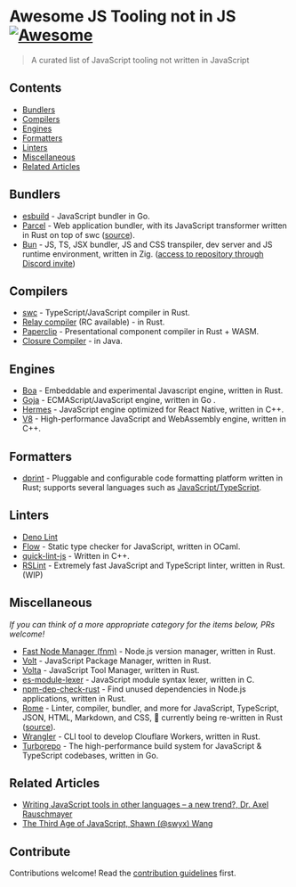 # Awesome JS Tooling not in JS [![Awesome](https://awesome.re/badge.svg)](https://awesome.re)

> A curated list of JavaScript tooling not written in JavaScript


## Contents

- [Bundlers](#bundlers)
- [Compilers](#compilers)
- [Engines](#engines)
- [Formatters](#formatters)
- [Linters](#linters)
- [Miscellaneous](#miscellaneous)
- [Related Articles](#related-articles)

## Bundlers

- [esbuild](https://esbuild.github.io/getting-started/) - JavaScript bundler in Go.
- [Parcel](https://parceljs.org) - Web application bundler, with its JavaScript transformer written in Rust on top of swc ([source](https://parceljs.org/blog/beta3/)).
- [Bun](https://github.com/Jarred-Sumner/bun) - JS, TS, JSX bundler, JS and CSS transpiler, dev server and JS runtime environment, written in Zig. ([access to repository through Discord invite](https://twitter.com/jarredsumner/status/1444036635239215106?s=20))

## Compilers

- [swc](https://github.com/swc-project/swc) - TypeScript/JavaScript compiler in Rust.
- [Relay compiler](https://github.com/facebook/relay/tree/master/compiler) (RC available) - in Rust.
- [Paperclip](https://paperclip.dev/) - Presentational component compiler in Rust + WASM.
- [Closure Compiler](https://github.com/google/closure-compiler) - in Java.

## Engines

- [Boa](https://github.com/boa-dev/boa) - Embeddable and experimental Javascript engine, written in Rust.
- [Goja](https://github.com/dop251/goja) - ECMAScript/JavaScript engine, written in Go .
- [Hermes](https://hermesengine.dev/) - JavaScript engine optimized for React Native, written in C++.
- [V8](https://v8.dev/) - High-performance JavaScript and WebAssembly engine, written in C++.


## Formatters

- [dprint](https://dprint.dev) - Pluggable and configurable code formatting platform written in Rust; supports several languages such as [JavaScript/TypeScript](https://dprint.dev/plugins/typescript/).

## Linters

- [Deno Lint](https://github.com/denoland/deno_lint)
- [Flow](https://flow.org/) - Static type checker for JavaScript, written in OCaml.
- [quick-lint-js](https://quick-lint-js.com/) - Written in C++.
- [RSLint](https://github.com/rslint/rslint) - Extremely fast JavaScript and TypeScript linter, written in Rust. (WIP)

## Miscellaneous

_If you can think of a more appropriate category for the items below, PRs welcome!_

- [Fast Node Manager (fnm)](https://github.com/Schniz/fnm) - Node.js version manager, written in Rust.
- [Volt](https://github.com/voltpkg/volt) - JavaScript Package Manager, written in Rust.
- [Volta](https://volta.sh/) - JavaScript Tool Manager, written in Rust.
- [es-module-lexer](https://github.com/guybedford/es-module-lexer) - JavaScript module syntax lexer, written in C.
- [npm-dep-check-rust](https://github.com/saiumesh535/npm-dep-chek-rust) - Find unused dependencies in Node.js applications, written in Rust.
- [Rome](https://rome.tools) - Linter, compiler, bundler, and more for JavaScript, TypeScript, JSON, HTML, Markdown, and CSS, 🚧 currently being re-written in Rust ([source](https://rome.tools/blog/2021/09/21/rome-will-be-rewritten-in-rust)).
- [Wrangler](https://github.com/cloudflare/wrangler) - CLI tool to develop Clouflare Workers, written in Rust.
- [Turborepo](https://github.com/vercel/turborepo) - The high-performance build system for JavaScript & TypeScript codebases, written in Go.

## Related Articles

- [Writing JavaScript tools in other languages – a new trend?, Dr. Axel Rauschmayer](https://2ality.com/2020/10/js-plus-other-languages.html)
- [The Third Age of JavaScript, Shawn (@swyx) Wang](https://www.swyx.io/js-third-age/)

## Contribute

Contributions welcome! Read the [contribution guidelines](CONTRIBUTING.md) first.
